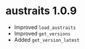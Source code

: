 # austraits 1.0.9

* Improved `load_austraits`
* Improved `get_versions`
* Added `get_version_latest`